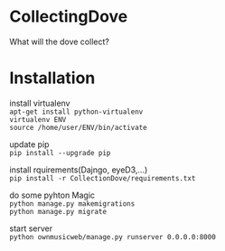 # CollectingDove
What will the dove collect?
  
# Installation
install virtualenv  
`apt-get install python-virtualenv`  
`virtualenv ENV`  
`source /home/user/ENV/bin/activate` 

update pip  
`pip install --upgrade pip`

install rquirements(Dajngo, eyeD3,...)  
`pip install -r CollectionDove/requirements.txt`

do some pyhton Magic  
`python manage.py makemigrations`  
`python manage.py migrate`

start server  
`python ownmusicweb/manage.py runserver 0.0.0.0:8000`
